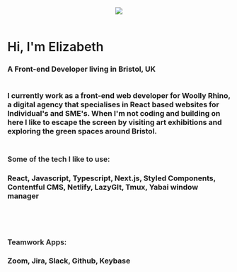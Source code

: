 


<header style="text-align: center"> 

  <img src="https://capsule-render.vercel.app/api?&animation=fadeIn&type=wave&color=gradient&height=300"  /> 
</header>

 <h1 style="font-weight: 600">Hi, I'm Elizabeth</h1>
  <h3>A Front-end Developer living in Bristol, UK<h3>



<div style="margin-top: 40px">
I currently work as a front-end web developer for Woolly Rhino, a digital agency that specialises in React based websites for Individual's and SME's. When I'm not coding and building on here I like to escape the screen by visiting art exhibitions and exploring the green spaces around Bristol.
</br></br>
 <h4 style="font-weight:600">Some of the tech I like to use:</h4>
 <h4>React, Javascript, Typescript, Next.js, Styled Components, Contentful CMS, Netlify, LazyGIt, Tmux, Yabai window manager</h4>
</br></br>
<h4 style="font-weight:600">Teamwork Apps:</h4>
Zoom, Jira, Slack, Github, Keybase


 
</div>
